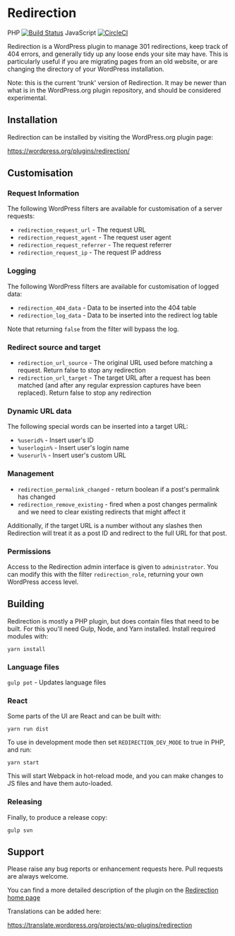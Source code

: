 # Redirection

PHP [![Build Status](https://travis-ci.org/johngodley/redirection.svg?branch=master)](https://travis-ci.org/johngodley/redirection)
JavaScript [![CircleCI](https://circleci.com/gh/johngodley/redirection.svg?style=svg)](https://circleci.com/gh/johngodley/redirection)

Redirection is a WordPress plugin to manage 301 redirections, keep track of 404 errors, and generally tidy up any loose ends your site may have. This is particularly useful if you are migrating pages from an old website, or are changing the directory of your WordPress installation.

Note: this is the current 'trunk' version of Redirection. It may be newer than what is in the WordPress.org plugin repository, and should be considered experimental.

## Installation
Redirection can be installed by visiting the WordPress.org plugin page:

https://wordpress.org/plugins/redirection/

## Customisation

### Request Information

The following WordPress filters are available for customisation of a server requests:

- `redirection_request_url` - The request URL
- `redirection_request_agent` - The request user agent
- `redirection_request_referrer` - The request referrer
- `redirection_request_ip` - The request IP address

### Logging

The following WordPress filters are available for customisation of logged data:

- `redirection_404_data` - Data to be inserted into the 404 table
- `redirection_log_data` - Data to be inserted into the redirect log table

Note that returning `false` from the filter will bypass the log.

### Redirect source and target

- `redirection_url_source` - The original URL used before matching a request. Return false to stop any redirection
- `redirection_url_target` - The target URL after a request has been matched (and after any regular expression captures have been replaced). Return false to stop any redirection

### Dynamic URL data

The following special words can be inserted into a target URL:

- `%userid%` - Insert user's ID
- `%userlogin%` - Insert user's login name
- `%userurl%` - Insert user's custom URL

### Management

- `redirection_permalink_changed` - return boolean if a post's permalink has changed
- `redirection_remove_existing` - fired when a post changes permalink and we need to clear existing redirects that might affect it

Additionally, if the target URL is a number without any slashes then Redirection will treat it as a post ID and redirect to the full URL for that post.

### Permissions

Access to the Redirection admin interface is given to `administrator`. You can modify this with the filter `redirection_role`, returning your
own WordPress access level.

## Building

Redirection is mostly a PHP plugin, but does contain files that need to be built. For this you'll need Gulp, Node, and Yarn installed. Install required modules with:

`yarn install`

### Language files

`gulp pot` - Updates language files

### React

Some parts of the UI are React and can be built with:

`yarn run dist`

To use in development mode then set `REDIRECTION_DEV_MODE` to true in PHP, and run:

`yarn start`

This will start Webpack in hot-reload mode, and you can make changes to JS files and have them auto-loaded.

### Releasing

Finally, to produce a release copy:

`gulp svn`

## Support

Please raise any bug reports or enhancement requests here. Pull requests are always welcome.

You can find a more detailed description of the plugin on the [Redirection home page](http://urbangiraffe.com/plugins/redirection/)

Translations can be added here:

https://translate.wordpress.org/projects/wp-plugins/redirection
